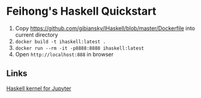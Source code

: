 # Feihong's Haskell Quickstart

1. Copy https://github.com/gibiansky/IHaskell/blob/master/Dockerfile into current directory
1. `docker build -t ihaskell:latest .`
1. `docker run --rm -it -p8888:8888 ihaskell:latest`
1. Open `http://localhost:888` in browser

## Links

[Haskell kernel for Jupyter](https://github.com/gibiansky/IHaskell)
